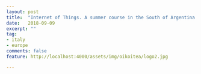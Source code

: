 ```yaml
---
layout: post
title:  "Internet of Things. A summer course in the South of Argentina."
date:   2018-09-09
excerpt: ""
tag:
- italy
- europe
comments: false
feature: http://localhost:4000/assets/img/oikoitea/logo2.jpg

---
```

